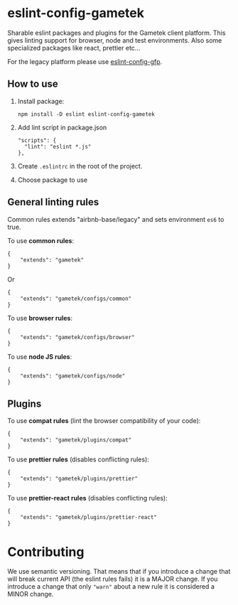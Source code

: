 # eslint-config-gametek

Sharable eslint packages and plugins for the Gametek client platform. This gives linting support for browser, node and test environments. Also some specialized packages like react, prettier etc...

For the legacy platform please use [eslint-config-gfp](https://github.com/mrgreentech/eslint-config-gfp).

## How to use

1. Install package:

    ```
    npm install -D eslint eslint-config-gametek
    ```

2. Add lint script in package.json
    ```
    "scripts": {
      "lint": "eslint *.js"
    },
    ```
3. Create `.eslintrc` in the root of the project.

4. Choose package to use

## General linting rules

Common rules extends "airbnb-base/legacy" and sets environment `es6` to true.

To use **common rules**:

```
{
    "extends": "gametek"
}
```

Or

```
{
    "extends": "gametek/configs/common"
}
```

To use **browser rules**:

```
{
    "extends": "gametek/configs/browser"
}
```

To use **node JS rules**:

```
{
    "extends": "gametek/configs/node"
}
```

## Plugins

To use **compat rules** (lint the browser compatibility of your code):

```
{
    "extends": "gametek/plugins/compat"
}
```

To use **prettier rules** (disables conflicting rules):

```
{
    "extends": "gametek/plugins/prettier"
}
```

To use **prettier-react rules** (disables conflicting rules):

```
{
    "extends": "gametek/plugins/prettier-react"
}
```

# Contributing

We use semantic versioning. That means that if you introduce a change that will break current API (the eslint rules fails) it is a MAJOR change.
If you introduce a change that only `"warn"` about a new rule it is considered a MINOR change.
